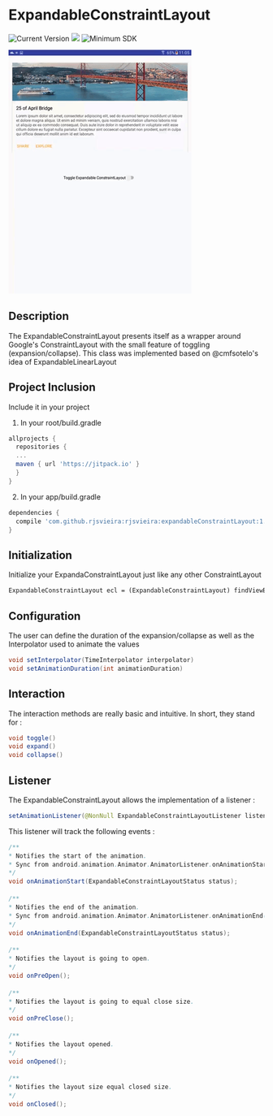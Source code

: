 # ExpandableConstraintLayout

![Current Version](https://img.shields.io/badge/Current%20Version-1.0.0-brightgreen.svg)
[![](https://jitpack.io/v/rjsvieira/expandableConstraintLayout.svg)](https://jitpack.io/#rjsvieira/expandableConstraintLayout)
![Minimum SDK](https://img.shields.io/badge/minSdkVersion%20-14-blue.svg)

<img src="images/expconslayout.gif">


<h2> Description </h2>

The ExpandableConstraintLayout presents itself as a wrapper around Google's ConstraintLayout with the small feature of toggling (expansion/collapse).
This class was implemented based on @cmfsotelo's idea of ExpandableLinearLayout

<h2> Project Inclusion </h2>
Include it in your project

1) In your root/build.gradle

```groovy
allprojects {
  repositories {
  ...
  maven { url 'https://jitpack.io' }
  }
}
```

2) In your app/build.gradle

```groovy
dependencies {
  compile 'com.github.rjsvieira:rjsvieira:expandableConstraintLayout:1.0.0'
}
```

<h2> Initialization </h2>

Initialize your ExpandaConstraintLayout just like any other ConstraintLayout

```xml
ExpandableConstraintLayout ecl = (ExpandableConstraintLayout) findViewById(R.id.ecl);
```

<h2> Configuration </h2>
The user can define the duration of the expansion/collapse as well as the Interpolator used to animate the values

```java
void setInterpolator(TimeInterpolator interpolator)
void setAnimationDuration(int animationDuration)
```

<h2> Interaction </h2>
The interaction methods are really basic and intuitive. In short, they stand for :

```java
void toggle()
void expand()
void collapse()
```

<h2> Listener </h2>

The ExpandableConstraintLayout allows the implementation of a listener :

```java
setAnimationListener(@NonNull ExpandableConstraintLayoutListener listener)
```
This listener will track the following events : 

```java
/**
* Notifies the start of the animation.
* Sync from android.animation.Animator.AnimatorListener.onAnimationStart(Animator animation)
*/
void onAnimationStart(ExpandableConstraintLayoutStatus status);

/**
* Notifies the end of the animation.
* Sync from android.animation.Animator.AnimatorListener.onAnimationEnd(Animator animation)
*/
void onAnimationEnd(ExpandableConstraintLayoutStatus status);

/**
* Notifies the layout is going to open.
*/
void onPreOpen();

/**
* Notifies the layout is going to equal close size.
*/
void onPreClose();

/**
* Notifies the layout opened.
*/
void onOpened();

/**
* Notifies the layout size equal closed size.
*/
void onClosed();
```

